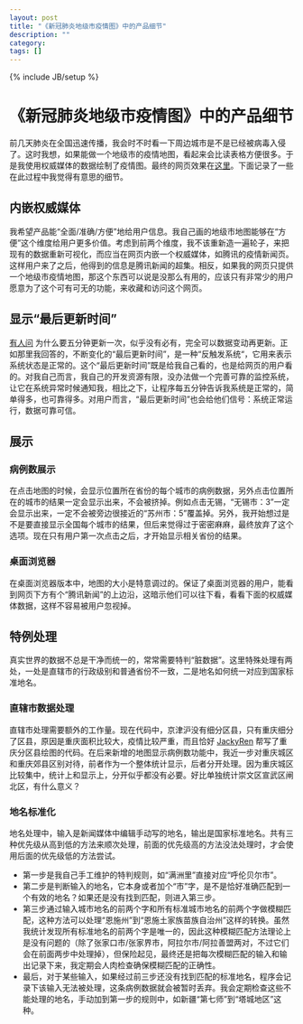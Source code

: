 ```yaml
---
layout: post
title: "《新冠肺炎地级市疫情图》中的产品细节"
description: ""
category: 
tags: []
---
```

{% include JB/setup %}

# 《新冠肺炎地级市疫情图》中的产品细节

前几天肺炎在全国迅速传播，我会时不时看一下周边城市是不是已经被病毒入侵了。这时我想，如果能做一个地级市的疫情地图，看起来会比读表格方便很多。于是我使用权威媒体的数据绘制了疫情图。最终的网页效果在[这里](https://lispczz.github.io/pneumonia/)。下面记录了一些在此过程中我觉得有意思的细节。

## 内嵌权威媒体
我希望产品能“全面/准确/方便”地给用户信息。我自己画的地级市地图能够在“方便”这个维度给用户更多价值。考虑到前两个维度，我不该重新造一遍轮子，来把现有的数据重新可视化，而应当在网页内嵌一个权威媒体，如腾讯的疫情新闻页。这样用户来了之后，他得到的信息是腾讯新闻的超集。相反，如果我的网页只提供一个地级市疫情地图，那这个东西可以说是没那么有用的，应该只有非常少的用户愿意为了这个可有可无的功能，来收藏和访问这个网页。

## 显示“最后更新时间”

[有人问](https://github.com/lispczz/pneumonia/issues/5) 为什么要五分钟更新一次，似乎没有必有，完全可以数据变动再更新。正如那里我回答的，不断变化的“最后更新时间”，是一种“反触发系统“，它用来表示系统状态是正常的。这个“最后更新时间”既是给我自己看的，也是给网页的用户看的。对我自己而言，我自己的开发资源有限，没办法做一个完善可靠的监控系统，让它在系统异常时候通知我，相比之下，让程序每五分钟告诉我系统是正常的，简单得多，也可靠得多。对用户而言，“最后更新时间”也会给他们信号：系统正常运行，数据可靠可信。

## 展示

### 病例数展示
在点击地图的时候，会显示位置所在省份的每个城市的病例数据，另外点击位置所在的城市的结果一定会显示出来，不会被挤掉。例如点击无锡，“无锡市：3”一定会显示出来，一定不会被旁边很接近的“苏州市：5”覆盖掉。另外，我开始想过是不是要直接显示全国每个城市的结果，但后来觉得过于密密麻麻，最终放弃了这个选项。现在只有用户第一次点击之后，才开始显示相关省份的结果。  
### 桌面浏览器 
在桌面浏览器版本中，地图的大小是特意调过的。保证了桌面浏览器的用户，能看到网页下方有个“腾讯新闻”的上边沿，这暗示他们可以往下看，看看下面的权威媒体数据，这样不容易被用户忽视掉。

## 特例处理
真实世界的数据不总是干净而统一的，常常需要特判“脏数据”。这里特殊处理有两处，一处是直辖市的行政级别和普通省份不一致，二是地名如何统一对应到国家标准地名。

### 直辖市数据处理
直辖市处理需要额外的工作量。现在代码中，京津沪没有细分区县，只有重庆细分了区县，原因是重庆面积比较大，疫情比较严重，而且恰好 [JackyRen](https://github.com/JackyRen) 帮写了重庆分区县绘图的代码。在后来新增的地图显示病例数功能中，我近一步对重庆城区和重庆郊县区别对待，前者作为一个整体统计显示，后者分开处理。因为重庆城区比较集中，统计上和显示上，分开似乎都没有必要。好比单独统计崇文区宣武区闸北区，有什么意义？

### 地名标准化

地名处理中，输入是新闻媒体中编辑手动写的地名，输出是国家标准地名。共有三种优先级从高到低的方法来顺次处理，前面的优先级高的方法没法处理时，才会使用后面的优先级低的方法尝试。

* 第一步是我自己手工维护的特判规则，如“满洲里”直接对应“呼伦贝尔市”。
* 第二步是判断输入的地名，它本身或者加个“市”字，是不是恰好准确匹配到一个有效的地名？如果还是没有找到匹配，则进入第三步。
* 第三步通过输入城市地名的前两个字和所有标准城市地名的前两个字做模糊匹配，这种方法可以处理“恩施州”到“恩施土家族苗族自治州”这样的转换。虽然我统计发现所有标准地名的前两个字是唯一的，因此这种模糊匹配方法理论上是没有问题的（除了张家口市/张家界市，阿拉尔市/阿拉善盟两对，不过它们会在前面两步中处理掉），但保险起见，最终还是把每次模糊匹配的输入和输出记录下来，我定期会人肉检查确保模糊匹配的正确性。
* 最后，对于某些输入，如果经过前三步还没有找到匹配的标准地名，程序会记录下该输入无法被处理，这条病例数据就会被暂时丢弃。我会定期检查这些不能处理的地名，手动加到第一步的规则中，如新疆“第七师”到“塔城地区”这种。

